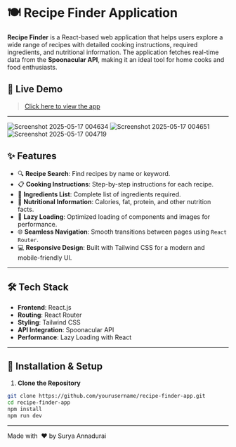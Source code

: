 # 🍽️ Recipe Finder Application

**Recipe Finder** is a React-based web application that helps users explore a wide range of recipes with detailed cooking instructions, required ingredients, and nutritional information. The application fetches real-time data from the **Spoonacular API**, making it an ideal tool for home cooks and food enthusiasts.

## 🔗 Live Demo

> [Click here to view the app](https://recipe-finder-application-ten.vercel.app/)  


---
![Screenshot 2025-05-17 004634](https://github.com/user-attachments/assets/109aea3e-6806-4c4d-b96c-ad00b22fa129)
![Screenshot 2025-05-17 004651](https://github.com/user-attachments/assets/8ef0cb33-2700-44a0-896c-460809d3bfdc)
![Screenshot 2025-05-17 004719](https://github.com/user-attachments/assets/80b3d3a4-8c4d-487a-9112-94477c91fe7b)

## ✨ Features

- 🔍 **Recipe Search**: Find recipes by name or keyword.
- 📋 **Cooking Instructions**: Step-by-step instructions for each recipe.
- 🥗 **Ingredients List**: Complete list of ingredients required.
- 🍎 **Nutritional Information**: Calories, fat, protein, and other nutrition facts.
- 🚀 **Lazy Loading**: Optimized loading of components and images for performance.
- 🌐 **Seamless Navigation**: Smooth transitions between pages using `React Router`.
- 💻 **Responsive Design**: Built with Tailwind CSS for a modern and mobile-friendly UI.

---

## 🛠️ Tech Stack

- **Frontend**: React.js
- **Routing**: React Router
- **Styling**: Tailwind CSS
- **API Integration**: Spoonacular API
- **Performance**: Lazy Loading with React

---

## 🧰 Installation & Setup

1. **Clone the Repository**

```bash
git clone https://github.com/yourusername/recipe-finder-app.git
cd recipe-finder-app
npm install 
npm run dev
```

---
Made with ️ ♥️ by Surya Annadurai
